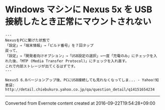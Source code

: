 # Windows マシンに Nexus 5x を USB 接続したとき正常にマウントされない
```
---
NexusをPCに繋げた状態で
「設定」→「端末情報」→「ビルド番号」を７回タップ
戻って、
「設定」→「開発者向けオプション」→「USB設定の選択」→一度「充電のみ」にチェックを入れた後、「MTP (Media Transfer Protocol)」にチェックを入れ直す。
これで内部ストレージが出てくるはずです。
---

Nexus5 6.0バージョンアップ後、PCにUSB接続しても見れなくなってしま... - Yahoo!知恵袋:
http://detail.chiebukuro.yahoo.co.jp/qa/question_detail/q14151654234
```

------------------------------------------------------------------------

Converted from Evernote content created at 2016-09-22T19:54:28+09:00